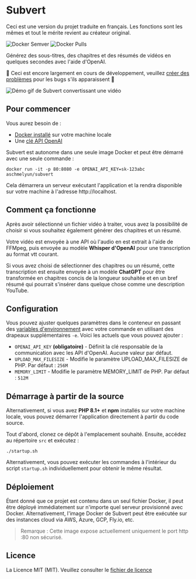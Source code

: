 # Subvert

Ceci est une version du projet traduite en français. Les fonctions sont les mêmes et tout le mérite revient au créateur original.

![Docker Semver](https://img.shields.io/docker/v/aschmelyun/subvert?style=flat-square)
![Docker Pulls](https://img.shields.io/docker/pulls/aschmelyun/subvert?label=pulls&style=flat-square)

Générez des sous-titres, des chapitres et des résumés de vidéos en quelques secondes avec l'aide d'OpenAI.

🚧 Ceci est encore largement en cours de développement, veuillez [créer des problèmes](https://github.com/aschmelyun/subvert/issues/new) pour les bugs s'ils apparaissent 🚧

![Démo gif de Subvert convertissant une vidéo](media/subvert-demo.gif)

## Pour commencer

Vous aurez besoin de :

- [Docker installé](https://docs.docker.com/get-docker/) sur votre machine locale
- Une [clé API OpenAI](https://platform.openai.com/account/api-keys)

Subvert est autonome dans une seule image Docker et peut être démarré avec une seule commande :

```
docker run -it -p 80:8080 -e OPENAI_API_KEY=sk-123abc aschmelyun/subvert
```

Cela démarrera un serveur exécutant l'application et la rendra disponible sur votre machine à l'adresse http://localhost.

## Comment ça fonctionne

Après avoir sélectionné un fichier vidéo à traiter, vous avez la possibilité de choisir si vous souhaitez également générer des chapitres et un résumé.

Votre vidéo est envoyée à une API où l'audio en est extrait à l'aide de FFMpeg, puis envoyée au modèle **Whisper d'OpenAI** pour une transcription au format vtt courant.

Si vous avez choisi de sélectionner des chapitres ou un résumé, cette transcription est ensuite envoyée à un modèle **ChatGPT** pour être transformée en chapitres concis de la longueur souhaitée et en un bref résumé qui pourrait s'insérer dans quelque chose comme une description YouTube.

## Configuration

Vous pouvez ajuster quelques paramètres dans le conteneur en passant des [variables d'environnement](https://docs.docker.com/engine/reference/commandline/run/#env) avec votre commande en utilisant des drapeaux supplémentaires `-e`. Voici les actuels que vous pouvez ajouter :

- `OPENAI_API_KEY` **(obligatoire)** - Définit la clé responsable de la communication avec les API d'OpenAI. Aucune valeur par défaut.
- `UPLOAD_MAX_FILESIZE` - Modifie le paramètre UPLOAD_MAX_FILESIZE de PHP. Par défaut : `256M`
- `MEMORY_LIMIT` - Modifie le paramètre MEMORY_LIMIT de PHP. Par défaut : `512M`

## Démarrage à partir de la source

Alternativement, si vous avez **PHP 8.1+** et **npm** installés sur votre machine locale, vous pouvez démarrer l'application directement à partir du code source.

Tout d'abord, clonez ce dépôt à l'emplacement souhaité. Ensuite, accédez au répertoire `src` et exécutez :

```
./startup.sh
```

Alternativement, vous pouvez exécuter les commandes à l'intérieur du script `startup.sh` individuellement pour obtenir le même résultat.

## Déploiement

Étant donné que ce projet est contenu dans un seul fichier Docker, il peut être déployé immédiatement sur n'importe quel serveur provisionné avec Docker. Alternativement, l'image Docker de Subvert peut être exécutée sur des instances cloud via AWS, Azure, GCP, Fly.io, etc.

> Remarque : Cette image expose actuellement uniquement le port http :80 non sécurisé.

## Licence

La Licence MIT (MIT). Veuillez consulter le [fichier de licence](LICENSE.md)
